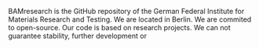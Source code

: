 BAMresearch is the GitHub repository of the German Federal Institute for Materials Research and Testing.
We are located in Berlin.
We are commited to open-source. 
Our code is based on research projects. We can not guarantee stability, further development or 
